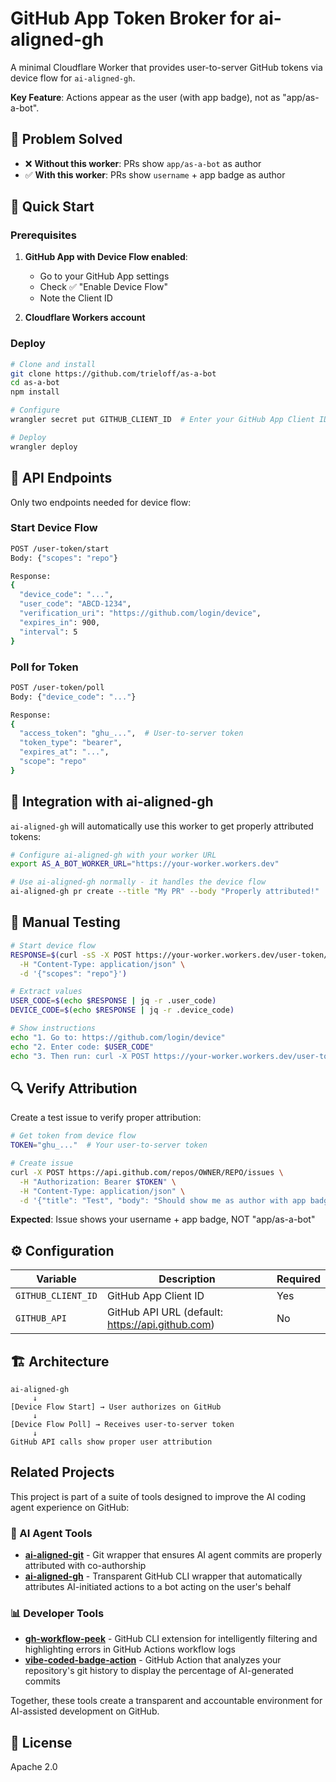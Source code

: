 # GitHub App Token Broker for ai-aligned-gh

A minimal Cloudflare Worker that provides user-to-server GitHub tokens via device flow for `ai-aligned-gh`. 

**Key Feature**: Actions appear as the user (with app badge), not as "app/as-a-bot".

## 🎯 Problem Solved

- ❌ **Without this worker**: PRs show `app/as-a-bot` as author
- ✅ **With this worker**: PRs show `username` + app badge as author

## 🚀 Quick Start

### Prerequisites

1. **GitHub App with Device Flow enabled**:
   - Go to your GitHub App settings
   - Check ✅ "Enable Device Flow"
   - Note the Client ID

2. **Cloudflare Workers account**

### Deploy

```bash
# Clone and install
git clone https://github.com/trieloff/as-a-bot
cd as-a-bot
npm install

# Configure
wrangler secret put GITHUB_CLIENT_ID  # Enter your GitHub App Client ID

# Deploy
wrangler deploy
```

## 🔌 API Endpoints

Only two endpoints needed for device flow:

### Start Device Flow
```bash
POST /user-token/start
Body: {"scopes": "repo"}

Response:
{
  "device_code": "...",
  "user_code": "ABCD-1234",
  "verification_uri": "https://github.com/login/device",
  "expires_in": 900,
  "interval": 5
}
```

### Poll for Token
```bash
POST /user-token/poll
Body: {"device_code": "..."}

Response:
{
  "access_token": "ghu_...",  # User-to-server token
  "token_type": "bearer",
  "expires_at": "...",
  "scope": "repo"
}
```

## 🔧 Integration with ai-aligned-gh

`ai-aligned-gh` will automatically use this worker to get properly attributed tokens:

```bash
# Configure ai-aligned-gh with your worker URL
export AS_A_BOT_WORKER_URL="https://your-worker.workers.dev"

# Use ai-aligned-gh normally - it handles the device flow
ai-aligned-gh pr create --title "My PR" --body "Properly attributed!"
```

## 📝 Manual Testing

```bash
# Start device flow
RESPONSE=$(curl -sS -X POST https://your-worker.workers.dev/user-token/start \
  -H "Content-Type: application/json" \
  -d '{"scopes": "repo"}')

# Extract values
USER_CODE=$(echo $RESPONSE | jq -r .user_code)
DEVICE_CODE=$(echo $RESPONSE | jq -r .device_code)

# Show instructions
echo "1. Go to: https://github.com/login/device"
echo "2. Enter code: $USER_CODE"
echo "3. Then run: curl -X POST https://your-worker.workers.dev/user-token/poll -d '{\"device_code\":\"$DEVICE_CODE\"}'"
```

## 🔍 Verify Attribution

Create a test issue to verify proper attribution:

```bash
# Get token from device flow
TOKEN="ghu_..."  # Your user-to-server token

# Create issue
curl -X POST https://api.github.com/repos/OWNER/REPO/issues \
  -H "Authorization: Bearer $TOKEN" \
  -H "Content-Type: application/json" \
  -d '{"title": "Test", "body": "Should show me as author with app badge"}'
```

**Expected**: Issue shows your username + app badge, NOT "app/as-a-bot"

## ⚙️ Configuration

| Variable | Description | Required |
|----------|-------------|----------|
| `GITHUB_CLIENT_ID` | GitHub App Client ID | Yes |
| `GITHUB_API` | GitHub API URL (default: https://api.github.com) | No |

## 🏗️ Architecture

```
ai-aligned-gh
     ↓
[Device Flow Start] → User authorizes on GitHub
     ↓
[Device Flow Poll] → Receives user-to-server token
     ↓
GitHub API calls show proper user attribution
```

## Related Projects

This project is part of a suite of tools designed to improve the AI coding agent experience on GitHub:

### 🤖 AI Agent Tools

- **[ai-aligned-git](https://github.com/trieloff/ai-aligned-git)** - Git wrapper that ensures AI agent commits are properly attributed with co-authorship
- **[ai-aligned-gh](https://github.com/trieloff/ai-aligned-gh)** - Transparent GitHub CLI wrapper that automatically attributes AI-initiated actions to a bot acting on the user's behalf

### 📊 Developer Tools

- **[gh-workflow-peek](https://github.com/trieloff/gh-workflow-peek)** - GitHub CLI extension for intelligently filtering and highlighting errors in GitHub Actions workflow logs
- **[vibe-coded-badge-action](https://github.com/trieloff/vibe-coded-badge-action)** - GitHub Action that analyzes your repository's git history to display the percentage of AI-generated commits

Together, these tools create a transparent and accountable environment for AI-assisted development on GitHub.

## 📄 License

Apache 2.0